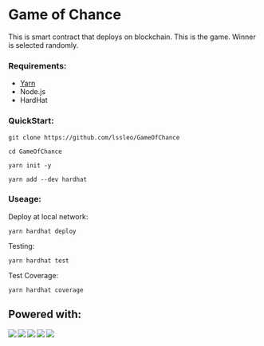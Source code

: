 # Game of Chance

This is smart contract that deploys on blockchain. This is the game. Winner is selected randomly.

### Requirements:

*  [Yarn](https://yarnpkg.com/getting-started/install)
*   Node.js
*   HardHat

### QuickStart:

```
git clone https://github.com/lssleo/GameOfChance
```
```
cd GameOfChance
```
```
yarn init -y
```
```
yarn add --dev hardhat
```

### Useage:

Deploy at local network:

```
yarn hardhat deploy
```

Testing:

```
yarn hardhat test
```

Test Coverage:

```
yarn hardhat coverage
```

## Powered with:

<img align="left" src="https://img.shields.io/badge/Solidity-e6e6e6?style=for-the-badge&logo=solidity&logoColor=black" />
<img align="left" src="https://img.shields.io/badge/Ethereum-3C3C3D?style=for-the-badge&logo=Ethereum&logoColor=white" />
<img align="left" src="https://img.shields.io/badge/chainlink-375BD2?style=for-the-badge&logo=chainlink&logoColor=white" />
<img align="left" src="https://img.shields.io/badge/hardhat-000000?style=for-the-badge" />
<img align="left" src="https://img.shields.io/badge/Javascript-9cf?style=for-the-badge&" />
